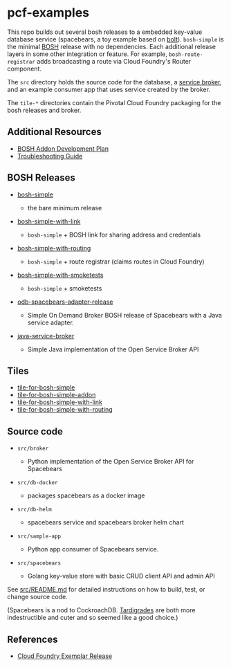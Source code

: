 # pcf-examples

This repo builds out several bosh releases to a embedded key-value
database service (spacebears, a toy example based on [bolt](https://github.com/boltdb/bolt)). `bosh-simple` is the minimal [BOSH](https://bosh.io)
release with no dependencies. Each additional release layers in some other integration or feature. For example, `bosh-route-registrar` adds broadcasting a route via Cloud Foundry's Router component.

The `src` directory holds the source code for the database, a [service broker](https://github.com/openservicebrokerapi/servicebroker/), and an example consumer app that uses service created by the broker.

The `tile-*` directories contain the Pivotal Cloud Foundry packaging
for the bosh releases and broker.

## Additional Resources

* [BOSH Addon Development Plan](addon-development-plan.md)
* [Troubleshooting Guide](troubleshooting-guide.md)

## BOSH Releases

* [bosh-simple](bosh-simple-addon/README.md)
  * the bare minimum release

* [bosh-simple-with-link](bosh-simple-with-link/README.md)
  * `bosh-simple` + BOSH link for sharing address and credentials

* [bosh-simple-with-routing](bosh-simple-bosh-simple-with-routing/README.md)
  * `bosh-simple` + route registrar (claims routes in Cloud Foundry)
* [bosh-simple-with-smoketests](bosh-simple-bosh-simple-bosh-simple-with-smoketests/README.md)
  * `bosh-simple` + smoketests

* [odb-spacebears-adapter-release](odb-spacebears-adapter-release/README.md)
  * Simple On Demand Broker BOSH release of Spacebears with a Java service adapter.

* [java-service-broker](java-service-broker/readme.md)
  * Simple Java implementation of the Open Service Broker API

## Tiles

* [tile-for-bosh-simple](tile-for-bosh-simple/README.md)
* [tile-for-bosh-simple-addon](tile-for-bosh-simple-addon/README.md)
* [tile-for-bosh-simple-with-link](tile-for-bosh-simple-with-link/README.md)
* [tile-for-bosh-simple-with-routing](tile-for-bosh-simple-with-routing/README.md)

## Source code

* `src/broker`
  * Python implementation of the Open Service Broker API for Spacebears

* `src/db-docker`
  * packages spacebears as a docker image

* `src/db-helm`
  * spacebears service and spacebears broker helm chart

* `src/sample-app`
  * Python app consumer of Spacebears service.

* `src/spacebears`
  * Golang key-value store with basic CRUD client API and admin API

See [src/README.md](src/README.md) for detailed instructions on how to build,
test, or change source code.

(Spacebears is a nod to CockroachDB.
[Tardigrades](https://en.wikipedia.org/wiki/Tardigrade)
are both more indestructible and cuter and so seemed like a good choice.)

## References

* [Cloud Foundry Exemplar Release](https://github.com/cloudfoundry/exemplar-release)
